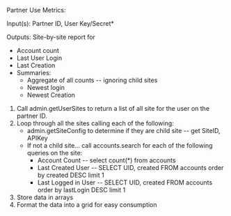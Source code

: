 Partner Use Metrics:

Input(s): Partner ID, User Key/Secret*

Outputs: Site-by-site report for
  * Account count
  * Last User Login
  * Last Creation
  * Summaries:
    * Aggregate of all counts -- ignoring child sites
    * Newest login
    * Newest Creation

1. Call admin.getUserSites to return a list of all site for the user on the partner ID.
2. Loop through all the sites calling each of the following:
    * admin.getSiteConfig to determine if they are child site -- get SiteID, APIKey
    * If not a child site... call accounts.search for each of the following queries on the site:
      * Account Count -- select count(*) from accounts
      * Last Created User -- SELECT UID, created FROM accounts order by created DESC limit 1
      * Last Logged in User -- SELECT UID, created FROM accounts order by lastLogin DESC limit 1
3. Store data in arrays
4. Format the data into a grid for easy consumption
